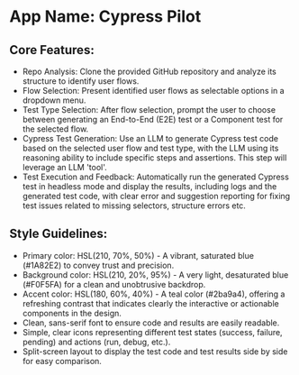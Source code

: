 # **App Name**: Cypress Pilot

## Core Features:

- Repo Analysis: Clone the provided GitHub repository and analyze its structure to identify user flows.
- Flow Selection: Present identified user flows as selectable options in a dropdown menu.
- Test Type Selection: After flow selection, prompt the user to choose between generating an End-to-End (E2E) test or a Component test for the selected flow.
- Cypress Test Generation: Use an LLM to generate Cypress test code based on the selected user flow and test type, with the LLM using its reasoning ability to include specific steps and assertions. This step will leverage an LLM 'tool'.
- Test Execution and Feedback: Automatically run the generated Cypress test in headless mode and display the results, including logs and the generated test code, with clear error and suggestion reporting for fixing test issues related to missing selectors, structure errors etc.

## Style Guidelines:

- Primary color: HSL(210, 70%, 50%) - A vibrant, saturated blue (#1A82E2) to convey trust and precision.
- Background color: HSL(210, 20%, 95%) - A very light, desaturated blue (#F0F5FA) for a clean and unobtrusive backdrop.
- Accent color: HSL(180, 60%, 40%) - A teal color (#2ba9a4), offering a refreshing contrast that indicates clearly the interactive or actionable components in the design.
- Clean, sans-serif font to ensure code and results are easily readable.
- Simple, clear icons representing different test states (success, failure, pending) and actions (run, debug, etc.).
- Split-screen layout to display the test code and test results side by side for easy comparison.